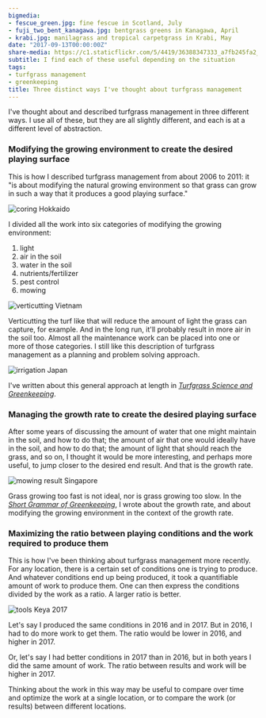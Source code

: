 ```yaml
---
bigmedia:
- fescue_green.jpg: fine fescue in Scotland, July
- fuji_two_bent_kanagawa.jpg: bentgrass greens in Kanagawa, April
- krabi.jpg: manilagrass and tropical carpetgrass in Krabi, May
date: "2017-09-13T00:00:00Z"
share-media: https://c1.staticflickr.com/5/4419/36388347333_a7fb245fa2_b_d.jpg
subtitle: I find each of these useful depending on the situation
tags:
- turfgrass management
- greenkeeping
title: Three distinct ways I've thought about turfgrass management
---
```


I've thought about and described turfgrass management in three different ways. I use all of these, but they are all slightly different, and each is at a different level of abstraction.

### Modifying the growing environment to create the desired playing surface

This is how I described turfgrass management from about 2006 to 2011: it "is about modifying the natural growing environment so that grass can grow in such a way that it produces a good playing surface."

![coring Hokkaido](https://c1.staticflickr.com/5/4419/36388347333_a7fb245fa2_b_d.jpg)

I divided all the work into six categories of modifying the growing environment:

1. light 
2. air in the soil
3. water in the soil
4. nutrients/fertilizer
5. pest control
6. mowing

![verticutting Vietnam](https://c1.staticflickr.com/5/4424/37012315656_28ee8fbb56_b_d.jpg)

Verticutting the turf like that will reduce the amount of light the grass can capture, for example. And in the long run, it'll probably result in more air in the soil too. Almost all the maintenance work can be placed into one or more of those categories. I still like this description of turfgrass management as a planning and problem solving approach.

![irrigation Japan](https://c1.staticflickr.com/5/4438/36605267392_88096ab46c_b_d.jpg)

I've written about this general approach at length in [*Turfgrass Science and Greenkeeping*](https://www.amazon.co.jp/%E8%8A%9D%E8%8D%89%E7%A7%91%E5%AD%A6%E3%81%A8%E3%82%B0%E3%83%AA%E3%83%BC%E3%83%B3%E3%82%AD%E3%83%BC%E3%83%94%E3%83%B3%E3%82%B0-%E3%83%9E%E3%82%A4%E3%82%AB%E3%81%AE%E6%99%82%E9%96%93-BOOK-%E3%83%9E%E3%82%A4%E3%82%AB-%E3%82%A6%E3%83%83%E3%82%BA/dp/4772841725/ref=zg_bs_501004_37?_encoding=UTF8&psc=1&refRID=S8CVT9DFH2MS9DN41X7G).

### Managing the growth rate to create the desired playing surface

After some years of discussing the amount of water that one might maintain in the soil, and how to do that; the amount of air that one would ideally have in the soil, and how to do that; the amount of light that should reach the grass, and so on, I thought it would be more interesting, and perhaps more useful, to jump closer to the desired end result. And that is the growth rate. 

![mowing result Singapore](https://c1.staticflickr.com/5/4340/36388719233_5c97160541_b_d.jpg)

Grass growing too fast is not ideal, nor is grass growing too slow. In the [*Short Grammar of Greenkeeping*](https://leanpub.com/short_grammar_of_greenkeeping), I wrote about the growth rate, and about modifying the growing environment in the context of the growth rate. 

### Maximizing the ratio between playing conditions and the work required to produce them

This is how I've been thinking about turfgrass management more recently. For any location, there is a certain set of conditions one is trying to produce. And whatever conditions end up being produced, it took a quantifiable amount of work to produce them. One can then express the conditions divided by the work as a ratio. A larger ratio is better.

![tools Keya 2017](https://c1.staticflickr.com/5/4344/37030984232_4cac146778_b_d.jpg)

Let's say I produced the same conditions in 2016 and in 2017. But in 2016, I had to do more work to get them. The ratio would be lower in 2016, and higher in 2017.

Or, let's say I had better conditions in 2017 than in 2016, but in both years I did the same amount of work. The ratio between results and work will be higher in 2017. 

Thinking about the work in this way may be useful to compare over time and optimize the work at a single location, or to compare the work (or results) between different locations.
